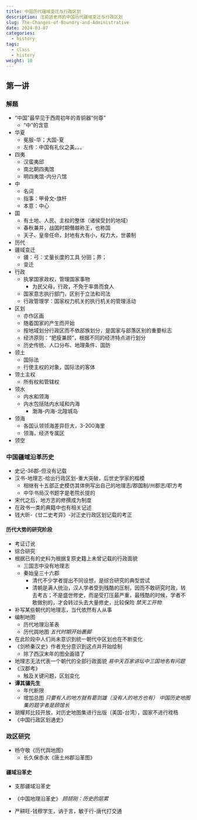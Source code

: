 ```yaml
---
title: 中国历代疆域变迁与行政区划
description: 汪前进老师的中国历代疆域变迁与行政区划
slug: The-Changes-of-Boundry-and-Administrative
date: 2024-03-07
categories:
  - history
tags:
  - class
  - history
weight: 10
---
```

## 第一讲
### 解题
- “中国”最早见于西周初年的青铜器“何尊”
	- “中”的含意
- 华夏
	- 冕服-华；大国-夏
	- 左传：中国有礼仪之美。。。
- 四夷
	- 汉蛮夷邱
	- 南北朝四夷馆
	- 明四夷馆-内分八馆
- 中
	- 名词
	- 指事：甲骨文-旗杆
	- 本意：中心
- 国
	- 有土地、人民、主权的整体（诸侯受封的地域）
	- 春秋兼并，战国时期僭越称王，也称国
	- 天子、皇帝任命，封地有大有小，权力大，世袭制
- 历代
- 疆域变迁
	- 疆：弓：丈量长度的工具 分田；界；
	- 变迁
- 行政
	- 执掌国家政权，管理国家事物
		- 为民父母，行政，不免于率兽而食人
	- 国家意志执行部门，区别于立法和司法
	- 行政管理学：国家权力机关的执行机关的管理活动
- 区划
	- 亦作区画
	- 随着国家的产生而开始
	- 按地域划分行政区而不依部族划分，是国家与部落区别的重要标志
	- 经济原则：“肥瘦兼顾”，根据不同的经济特点进行划分
	- 历史传统、人口分布、地理条件、国防
- 领土
	- 国际法
	- 行使主权的对象，国际法的客体
- 领土主权
	- 所有权和管辖权
- 领水
	- 内水和领海
	- 内水包括陆内水域和内海
		- 渤海-内海-北隍城岛
- 领海
	- 各国认领领海差异巨大，3-200海里
	- 领海，经济专属区
- 领空
### 中国疆域沿革历史
- 史记-36郡-但没有记载
- 汉书-地理志-给出行政区划-重大突破，后世史学家的楷模
	- 相继有十五部正史模仿其体例写出自己的地理志/郡国制/州郡志/职方考
	- 中华书局汉书题字是老院长提的
- 宋代之后，地方志的修撰成为制度
- 在政书一类的典籍中也有相关记述
- 钱大昕-《廿二史考异》-对正史行政区划记载的考正
#### 历代大势的研究阶段
- 考证订讹
- 综合研究
- 根据已有的史料为根据复原史籍上未曾记载的行政面貌
	- 三国志中没有地理志
	- 秦始皇三十六郡
		- 清代不少学者提出不同设想，是综合研究的典型尝试
		- 清朝是满人统治，汉人学者受到残酷的压制，因而不敢研究时政，转去考古；不是盛世修史，而是受打压最严重，最残酷的时候，学者不敢做别的，才会转过头去大量修史，比较保险
		*禁天工开物*
- 补写某些朝代的地理志，当代依然有人从事
- 编制地图
	- 历代地理沿革表
	- 历代舆地图
*五代时期开始裹脚*
- 在此阶段中人们尚未意识到统一朝代中区划也在不断变化
- 《剑桥秦汉史》作者充分意识到这点并开始绘制
	- 除了西汉末年的图全画错了
- 地理志无法代表一个朝代的全部行政面貌
*易中天百家讲坛中三国地名有问题*
- 《汉郡考》
	- 触及关键问题，区划变化
- **谭其骧先生**
	- 年代断限
	- 增加总图
*只要有人的地方就有葛剑雄（没有人的地方也有）*
*中国历史地图集的题字者是顾馆长*
- 胡耀邦比较开放，对历史地图集进行出版（美国-台湾），国家不进行桎梏
- 《中国行政区划通史》
### 政区研究
- 杨守敬《历代舆地图》
	- 长久保赤水《唐土州郡沿革图》
#### 疆域沿革史
- 支那疆域沿革史
- 《中国地理沿革史》
*顾颉刚：历史的层累*

- 严耕旺-钱穆学生，讷于言，敏于行-唐代打交通
